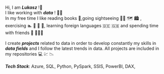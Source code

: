 <br>Hi, I am ***Lukasz*** !👋
<br>I like working with ***data*** ! :man_technologist:
<br>In my free time I like reading books :blue_book:,going sightseeing :pilot: :world_map: :cityscape:	, exercising  :swimmer: :football: :muscle: :runner:, learning foreign languages :de: :uk: and spending time with friends :dancers: :people_holding_hands:	
<br>I create ***projects*** related to data in order to develop constantly my skills in ***data fields*** and I follow the latest trends in data. All projects are included in my repositories  :computer:	 :chart:	 :chart_with_downwards_trend:	
<br> ***Tech Stack***: Azure, SQL, Python, PySpark, SSIS, PowerBI, DAX, 

<!--
**Lunczer93/Lunczer93** is a ✨ _special_ ✨ repository because its `README.md` (this file) appears on your GitHub profile.

Here are some ideas to get you started:

- 🔭 I’m currently working on ...
- 🌱 I’m currently learning ...
- 👯 I’m looking to collaborate on ...
- 🤔 I’m looking for help with ...
- 💬 Ask me about ...
- 📫 How to reach me: ...
- 😄 Pronouns: ...
- ⚡ Fun fact: ...
-->
